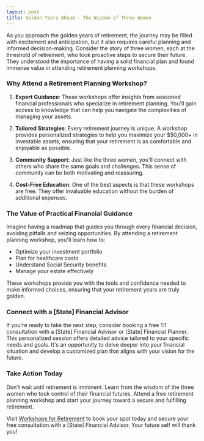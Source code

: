 ```yaml
---
layout: post
title: Golden Years Ahead - The Wisdom of Three Women
---
```



As you approach the golden years of retirement, the journey may be filled with excitement and anticipation, but it also requires careful planning and informed decision-making. Consider the story of three women, each at the threshold of retirement, who took proactive steps to secure their future. They understood the importance of having a solid financial plan and found immense value in attending retirement planning workshops.

### Why Attend a Retirement Planning Workshop?

1. **Expert Guidance**: These workshops offer insights from seasoned financial professionals who specialize in retirement planning. You'll gain access to knowledge that can help you navigate the complexities of managing your assets.

2. **Tailored Strategies**: Every retirement journey is unique. A workshop provides personalized strategies to help you maximize your $50,000+ in investable assets, ensuring that your retirement is as comfortable and enjoyable as possible.

3. **Community Support**: Just like the three women, you'll connect with others who share the same goals and challenges. This sense of community can be both motivating and reassuring.

4. **Cost-Free Education**: One of the best aspects is that these workshops are free. They offer invaluable education without the burden of additional expenses.

### The Value of Practical Financial Guidance

Imagine having a roadmap that guides you through every financial decision, avoiding pitfalls and seizing opportunities. By attending a retirement planning workshop, you'll learn how to:

- Optimize your investment portfolio
- Plan for healthcare costs
- Understand Social Security benefits
- Manage your estate effectively

These workshops provide you with the tools and confidence needed to make informed choices, ensuring that your retirement years are truly golden.

### Connect with a [State] Financial Advisor

If you're ready to take the next step, consider booking a free 1:1 consultation with a [State] Financial Advisor or [State] Financial Planner. This personalized session offers detailed advice tailored to your specific needs and goals. It's an opportunity to delve deeper into your financial situation and develop a customized plan that aligns with your vision for the future.

### Take Action Today

Don't wait until retirement is imminent. Learn from the wisdom of the three women who took control of their financial futures. Attend a free retirement planning workshop and start your journey toward a secure and fulfilling retirement.

Visit [Workshops for Retirement](https://workshopsforretirement.com) to book your spot today and secure your free consultation with a [State] Financial Advisor. Your future self will thank you!